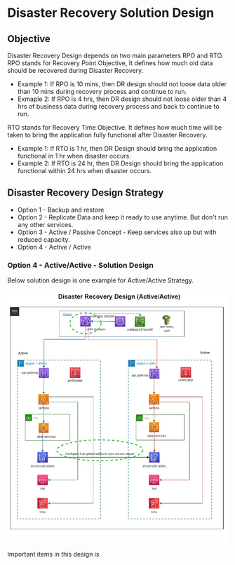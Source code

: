 # Disaster Recovery Solution Design

## Objective
Disaster Recovery Design depends on two main parameters RPO and RTO.   
RPO stands for Recovery Point Objective, It defines how much old data should be recovered during Disaster Recovery.
* Example 1: If RPO is 10 mins, then DR design should not loose data older than 10 mins during recovery process and continue to run. 
* Exmaple 2: If RPO is 4 hrs, then DR design should not loose older than 4 hrs of business data during recovery process and back to continue to run.

RTO stands for Recovery Time Objective. It defines how much time will be taken to bring the application fully functional after Disaster Recovery. 
* Example 1: If RTO is 1 hr, then DR Design should bring the application functional in 1 hr when disaster occurs.
* Example 2: If RTO is 24 hr, then DR Design should bring the application functional within 24 hrs when disaster occurs. 

## Disaster Recovery Design Strategy
* Option 1 - Backup and restore
* Option 2 - Replicate Data and keep it ready to use anytime. But don't run any other services.
* Option 3 - Active / Passive Concept - Keep services also up but with reduced capacity.
* Option 4 - Active / Active

### Option 4 - Active/Active - Solution Design
Below solution design is one example for Active/Active Strategy.  

![](disaster-recover-design.jpg)

Important items in this design is




